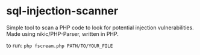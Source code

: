 # sql-injection-scanner

Simple tool to scan a PHP code to look for potential injection vulnerabilities. Made using nikic/PHP-Parser, written in PHP.

to run: `php fscream.php PATH/TO/YOUR_FILE`
